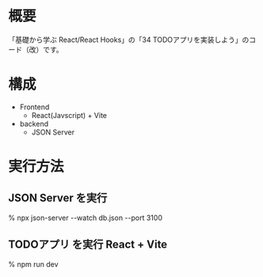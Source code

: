 # 概要
「基礎から学ぶ React/React Hooks」の「34 TODOアプリを実装しよう」のコード（改）です。

# 構成

- Frontend
    - React(Javscript) + Vite
- backend
    - JSON Server

# 実行方法

## JSON Server を実行

% npx json-server --watch db.json --port 3100

## TODOアプリ を実行 React + Vite

% npm run dev
